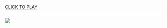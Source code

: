 
<a href="https://premium76.site?title=skateboard_game_unblocked&ref=13M">CLICK TO PLAY</a></h3>
<hr>

<a href="https://premium76.site?title=skateboard_game_unblocked&ref=13M"><img src="https://clearcache.store/games.png"></a>


